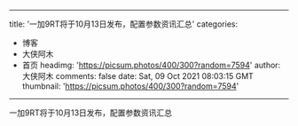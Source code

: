 
---
title: '一加9RT将于10月13日发布，配置参数资讯汇总'
categories: 
 - 博客
 - 大侠阿木
 - 首页
headimg: 'https://picsum.photos/400/300?random=7594'
author: 大侠阿木
comments: false
date: Sat, 09 Oct 2021 08:03:15 GMT
thumbnail: 'https://picsum.photos/400/300?random=7594'
---

<div>   
一加9RT将于10月13日发布，配置参数资讯汇总  
</div>
            